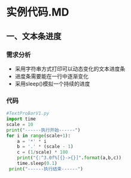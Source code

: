 实例代码.MD
===

一、文本条进度
---

### 需求分析
- 采用字符串方式打印可以动态变化的文本进度条
- 进度条需要能在一行中逐渐变化
- 采用sleep()模拟一个持续的进度

### 代码

```python
#TextProBarV1.py
import time
scale = 10
print("------执行开始------")
for i in range(scale+1):
    a = '*' * i
    b = '.' * (scale - 1)
    c = (1/scale) * 100
    print("{:^3.0f%[{}->{}]".format(a,b,c))
    time.sleep(0.1)
 print("------执行结束------")
 

```
